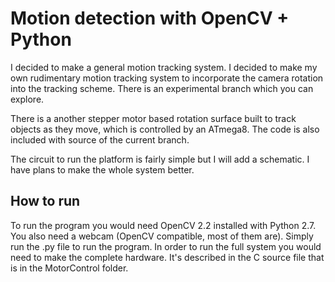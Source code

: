 Motion detection with OpenCV + Python
=====================================

I decided to make a general motion tracking system. I decided to make my own rudimentary motion tracking system to incorporate the camera rotation into the tracking scheme. There is an experimental branch which you can explore.

There is a another stepper motor based rotation surface built to track objects as they move, which is controlled by an ATmega8. The code is also included with source of the current branch.

The circuit to run the platform is fairly simple but I will add a schematic. I have plans to make the whole system better.

How to run
----------

To run the program you would need OpenCV 2.2 installed with Python 2.7. You also need a webcam (OpenCV compatible, most of them are). Simply run the .py file to run the program. In order to run the full system you would need to make the complete hardware. It's described in the C source file that is in the MotorControl folder.